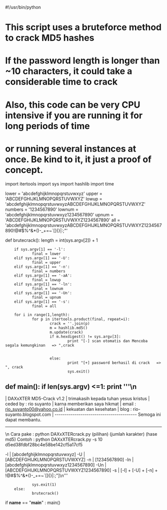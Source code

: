 #!/usr/bin/python
# This script uses a bruteforce method to crack MD5 hashes
# If the password length is longer than ~10 characters, it could take a considerable time to crack
# Also, this code can be very CPU intensive if you are running it for long periods of time
# or running several instances at once. Be kind to it, it just a proof of concept.
 
import itertools
import sys
import hashlib
import time
 
lower = 'abcdefghijklmnopqrstuvwxyz'
upper = 'ABCDEFGHIJKLMNOPQRSTUVWXYZ'
lowup = 'abcdefghijklmnopqrstuvwxyzABCDEFGHIJKLMNOPQRSTUVWXYZ'
numbers = '1234567890'
lownum = 'abcdefghijklmnopqrstuvwxyz1234567890'
upnum = 'ABCDEFGHIJKLMNOPQRSTUVWXYZ1234567890'
all = 'abcdefghijklmnopqrstuvwxyzABCDEFGHIJKLMNOPQRSTUVWXYZ1234567890!@#$%^&*()-_+=~`[]{}|\:;"'
 
def brutecrack():
        length = int(sys.argv[2]) + 1
 
        if sys.argv[1] == '-l':
                final = lower
        elif sys.argv[1] == '-U':
                final = upper
        elif sys.argv[1] == '-n':
                final = numbers
        elif sys.argv[1] == '-aA':
                final = lowup
        elif sys.argv[1] == '-ln':
                final = lownum
        elif sys.argv[1] == '-Un':
                final = upnum
        elif sys.argv[1] == '-s':
                final = all
 
        for i in range(1,length):
                for p in itertools.product(final, repeat=i):
                        crack = ''.join(p)
                        m = hashlib.md5()
                        m.update(crack)
                        if m.hexdigest() != sys.argv[3]:
                                print "[-] scan otomatis dan Mencoba segala kemungkinan   => ",crack
                                
                                
                        else:
                                print "[+] password berhasil di crack   => ", crack
                                sys.exit()
 
def main():
        if len(sys.argv) <=1:
                print '''\n
-----------------------------------------
| DAXxXTER MD5-Crack v1.2               | trimakasih kepada tuhan yesus kristus
| ceded by : rio suyanto                |     karna memberikan saya hikmat
| email    : rio_suyanto00@yahoo.co.id  |        kekuatan dan kesehatan
| blog     : rio-suyanto.blogspot.com   |
-----------------------------------------      Semoga ini dapat membantu.
________________________________________________________________________________
\n
Cara pake : python DAXxXTERcrack.py (pilihan) (jumlah karakter) (hase md5)
Contoh	  : python DAXxXTERcrack.py -s 10 d5ed38fdbf28bc4e58be142cf5a17cf5

-l   | [abcdefghijklmnopqrstuvwxyz]
-U   | [ABCDEFGHIJKLMNOPQRSTUVWXYZ]
-n   | [1234567890]
-ln  | [abcdefghijklmnopqrstuvwxyz1234567890]
-Un  | [ABCDEFGHIJKLMNOPQRSTUVWXYZ1234567890]
-s   | [-l] + [-U] + [-n] + !@#$%^&*()-_+=~`[]{}|\:;"]\n'''

                sys.exit(1)
        else:
                brutecrack()
 
if __name__ == "__main__" :
        main()
